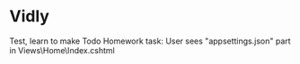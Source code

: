 # Vidly
Test, learn to make Todo
Homework task:
User sees "appsettings.json" part in Views\Home\Index.cshtml